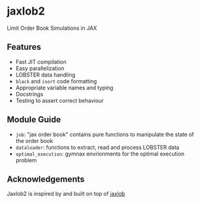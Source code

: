 # jaxlob2
Limit Order Book Simulations in JAX

## Features
- Fast JIT compilation
- Easy parallelization
- LOBSTER data handling
- `black` and `isort` code formatting
- Appropriate variable names and typing
- Docstrings
- Testing to assert correct behaviour

## Module Guide
- `job`: "jax order book" contains pure functions to manipulate the state of the order book
- `dataloader`: functions to extract, read and process LOBSTER data
- `optimal_execution`: gymnax envrionments for the optimal execution problem

## Acknowledgements

Jaxlob2 is inspired by and built on top of [jaxlob](https://github.com/KangOxford/jax-lob)
